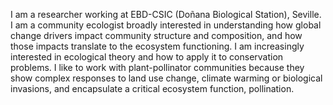 I am a researcher working at EBD-CSIC (Doñana Biological Station), Seville. 
I am a community ecologist broadly interested in understanding how global change drivers 
impact community structure and composition, and how those impacts translate to the ecosystem functioning.
I am increasingly interested in ecological theory and how to apply it to conservation problems. 
I like to work with plant-pollinator communities because they show complex responses to land use change,
climate warming or biological invasions, and encapsulate a critical ecosystem function, pollination.

<!---
ibartomeus/ibartomeus is a ✨ special ✨ repository because its `README.md` (this file) appears on your GitHub profile.
You can click the Preview link to take a look at your changes.
--->
